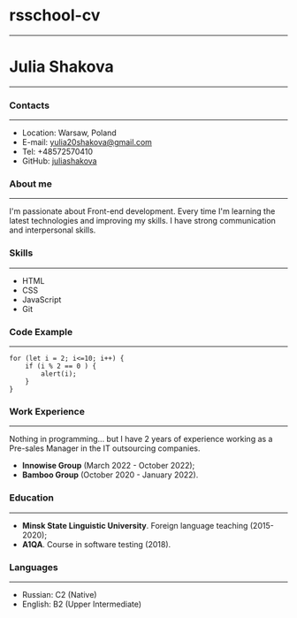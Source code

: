 # rsschool-cv
---
# Julia Shakova
---
### Contacts
---
* Location: Warsaw, Poland
* E-mail: yulia20shakova@gmail.com
* Tel: +48572570410
* GitHub: [juliashakova](https://github.com/juliashakova)
### About me
---
I'm passionate about Front-end development. Every time I'm learning the latest technologies and improving my skills. I have strong communication and interpersonal skills.
### Skills 
___
* HTML
* CSS
* JavaScript 
* Git
### Code Example 
___
```
for (let i = 2; i<=10; i++) {
    if (i % 2 == 0 ) {
        alert(i);
    }
}
```
### Work Experience
---
Nothing in programming... but I have 2 years of experience working as a Pre-sales Manager in the IT outsourcing companies. 
* **Innowise Group** (March 2022 - October 2022);
* **Bamboo Group** (October 2020 - January 2022).
### Education 
---
* **Minsk State Linguistic University**. Foreign language teaching (2015-2020);
* **A1QA**. Course in software testing (2018).
### Languages
---
* Russian:  C2 (Native)
* English: B2 (Upper Intermediate)